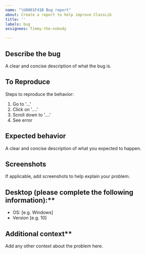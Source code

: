 ```yaml
---
name: "\U0001F41B Bug report"
about: Create a report to help improve ClassLib
title: ''
labels: bug
assignees: Timmy-the-nobody

---
```


## Describe the bug
A clear and concise description of what the bug is.

## To Reproduce
Steps to reproduce the behavior:
1. Go to '...'
2. Click on '....'
3. Scroll down to '....'
4. See error

## Expected behavior
A clear and concise description of what you expected to happen.

## Screenshots
If applicable, add screenshots to help explain your problem.

## Desktop (please complete the following information):**
 - OS: [e.g. Windows]
 - Version [e.g. 10]

## Additional context**
Add any other context about the problem here.
